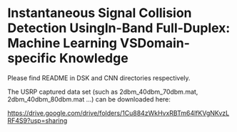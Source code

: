 # Instantaneous Signal Collision Detection UsingIn-Band Full-Duplex: Machine Learning VSDomain-specific Knowledge

Please find README in DSK and CNN directories respectively.

The USRP captured data set (such as 2dbm_40dbm_70dbm.mat, 2dbm_40dbm_80dbm.mat ...) can be downloaded here:

https://drive.google.com/drive/folders/1Cu884zWkHvxRBTm64lfKVgNKvzLRF4S9?usp=sharing

